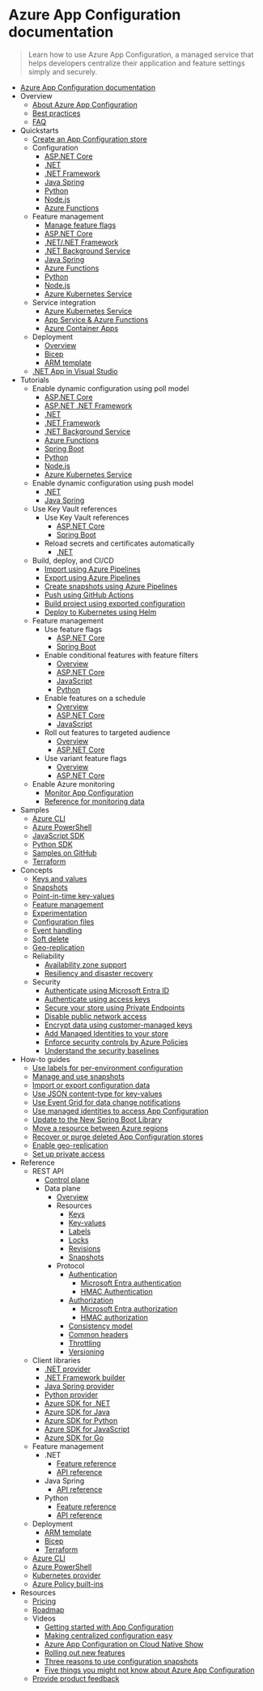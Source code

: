 # Azure App Configuration documentation
> Learn how to use Azure App Configuration, a managed service that helps developers centralize their application and feature settings simply and securely.
  - [Azure App Configuration documentation](https://learn.microsoft.com/en-us/azure/azure-app-configuration/)
  - Overview
    - [About Azure App Configuration](https://learn.microsoft.com/en-us/azure/azure-app-configuration/overview)
    - [Best practices](https://learn.microsoft.com/en-us/azure/azure-app-configuration/howto-best-practices)
    - [FAQ](https://learn.microsoft.com/en-us/azure/azure-app-configuration/faq.yml)
  - Quickstarts
    - [Create an App Configuration store](https://learn.microsoft.com/en-us/azure/azure-app-configuration/quickstart-azure-app-configuration-create)
    - Configuration
      - [ASP.NET Core](https://learn.microsoft.com/en-us/azure/azure-app-configuration/quickstart-aspnet-core-app)
      - [.NET](https://learn.microsoft.com/en-us/azure/azure-app-configuration/quickstart-dotnet-core-app)
      - [.NET Framework](https://learn.microsoft.com/en-us/azure/azure-app-configuration/quickstart-dotnet-app)
      - [Java Spring](https://learn.microsoft.com/en-us/azure/azure-app-configuration/quickstart-java-spring-app)
      - [Python](https://learn.microsoft.com/en-us/azure/azure-app-configuration/quickstart-python-provider)
      - [Node.js](https://learn.microsoft.com/en-us/azure/azure-app-configuration/quickstart-javascript-provider)
      - [Azure Functions](https://learn.microsoft.com/en-us/azure/azure-app-configuration/quickstart-azure-functions-csharp)
    - Feature management
      - [Manage feature flags](https://learn.microsoft.com/en-us/azure/azure-app-configuration/manage-feature-flags)
      - [ASP.NET Core](https://learn.microsoft.com/en-us/azure/azure-app-configuration/quickstart-feature-flag-aspnet-core)
      - [.NET/.NET Framework](https://learn.microsoft.com/en-us/azure/azure-app-configuration/quickstart-feature-flag-dotnet)
      - [.NET Background Service](https://learn.microsoft.com/en-us/azure/azure-app-configuration/quickstart-feature-flag-dotnet-background-service)
      - [Java Spring](https://learn.microsoft.com/en-us/azure/azure-app-configuration/quickstart-feature-flag-spring-boot)
      - [Azure Functions](https://learn.microsoft.com/en-us/azure/azure-app-configuration/quickstart-feature-flag-azure-functions-csharp)
      - [Python](https://learn.microsoft.com/en-us/azure/azure-app-configuration/quickstart-feature-flag-python)
      - [Node.js](https://learn.microsoft.com/en-us/azure/azure-app-configuration/quickstart-feature-flag-javascript)
      - [Azure Kubernetes Service](https://learn.microsoft.com/en-us/azure/azure-app-configuration/quickstart-feature-flag-azure-kubernetes-service)
    - Service integration
      - [Azure Kubernetes Service](https://learn.microsoft.com/en-us/azure/azure-app-configuration/quickstart-azure-kubernetes-service)
      - [App Service & Azure Functions](https://learn.microsoft.com/azure/app-service/app-service-configuration-references)
      - [Azure Container Apps](https://learn.microsoft.com/en-us/azure/azure-app-configuration/quickstart-container-apps)
    - Deployment
      - [Overview](https://learn.microsoft.com/en-us/azure/azure-app-configuration/quickstart-deployment-overview)
      - [Bicep](https://learn.microsoft.com/en-us/azure/azure-app-configuration/quickstart-bicep)
      - [ARM template](https://learn.microsoft.com/en-us/azure/azure-app-configuration/quickstart-resource-manager)
    - [.NET App in Visual Studio](https://learn.microsoft.com/visualstudio/azure/vs-azure-tools-connected-services-app-configuration)
  - Tutorials
    - Enable dynamic configuration using poll model
      - [ASP.NET Core](https://learn.microsoft.com/en-us/azure/azure-app-configuration/enable-dynamic-configuration-aspnet-core)
      - [ASP.NET .NET Framework](https://learn.microsoft.com/en-us/azure/azure-app-configuration/enable-dynamic-configuration-aspnet-netfx)
      - [.NET](https://learn.microsoft.com/en-us/azure/azure-app-configuration/enable-dynamic-configuration-dotnet-core)
      - [.NET Framework](https://learn.microsoft.com/en-us/azure/azure-app-configuration/enable-dynamic-configuration-dotnet)
      - [.NET Background Service](https://learn.microsoft.com/en-us/azure/azure-app-configuration/enable-dynamic-configuration-dotnet-background-service)
      - [Azure Functions](https://learn.microsoft.com/en-us/azure/azure-app-configuration/enable-dynamic-configuration-azure-functions-csharp)
      - [Spring Boot](https://learn.microsoft.com/en-us/azure/azure-app-configuration/enable-dynamic-configuration-java-spring-app)
      - [Python](https://learn.microsoft.com/en-us/azure/azure-app-configuration/enable-dynamic-configuration-python)
      - [Node.js](https://learn.microsoft.com/en-us/azure/azure-app-configuration/enable-dynamic-configuration-javascript)
      - [Azure Kubernetes Service](https://learn.microsoft.com/en-us/azure/azure-app-configuration/enable-dynamic-configuration-azure-kubernetes-service)
    - Enable dynamic configuration using push model
      - [.NET](https://learn.microsoft.com/en-us/azure/azure-app-configuration/enable-dynamic-configuration-dotnet-core-push-refresh)
      - [Java Spring](https://learn.microsoft.com/en-us/azure/azure-app-configuration/enable-dynamic-configuration-java-spring-push-refresh)
    - Use Key Vault references
      - Use Key Vault references
        - [ASP.NET Core](https://learn.microsoft.com/en-us/azure/azure-app-configuration/use-key-vault-references-dotnet-core)
        - [Spring Boot](https://learn.microsoft.com/en-us/azure/azure-app-configuration/use-key-vault-references-spring-boot)
      - Reload secrets and certificates automatically
        - [.NET](https://learn.microsoft.com/en-us/azure/azure-app-configuration/reload-key-vault-secrets-dotnet)
    - Build, deploy, and CI/CD
      - [Import using Azure Pipelines](https://learn.microsoft.com/en-us/azure/azure-app-configuration/azure-pipeline-import-task)
      - [Export using Azure Pipelines](https://learn.microsoft.com/en-us/azure/azure-app-configuration/azure-pipeline-export-task)
      - [Create snapshots using Azure Pipelines](https://learn.microsoft.com/en-us/azure/azure-app-configuration/azure-pipeline-snapshot-task)
      - [Push using GitHub Actions](https://learn.microsoft.com/en-us/azure/azure-app-configuration/push-kv-github-action)
      - [Build project using exported configuration](https://learn.microsoft.com/en-us/azure/azure-app-configuration/integrate-ci-cd-pipeline)
      - [Deploy to Kubernetes using Helm](https://learn.microsoft.com/en-us/azure/azure-app-configuration/integrate-kubernetes-deployment-helm)
    - Feature management
      - Use feature flags
        - [ASP.NET Core](https://learn.microsoft.com/en-us/azure/azure-app-configuration/use-feature-flags-dotnet-core)
        - [Spring Boot](https://learn.microsoft.com/en-us/azure/azure-app-configuration/use-feature-flags-spring-boot)
      - Enable conditional features with feature filters
        - [Overview](https://learn.microsoft.com/en-us/azure/azure-app-configuration/howto-feature-filters)
        - [ASP.NET Core](https://learn.microsoft.com/en-us/azure/azure-app-configuration/howto-feature-filters-aspnet-core)
        - [JavaScript](https://learn.microsoft.com/en-us/azure/azure-app-configuration/howto-feature-filters-javascript)
        - [Python](https://learn.microsoft.com/en-us/azure/azure-app-configuration/howto-feature-filters-python)
      - Enable features on a schedule
        - [Overview](https://learn.microsoft.com/en-us/azure/azure-app-configuration/howto-timewindow-filter)
        - [ASP.NET Core](https://learn.microsoft.com/en-us/azure/azure-app-configuration/howto-timewindow-filter-aspnet-core)
        - [JavaScript](https://learn.microsoft.com/en-us/azure/azure-app-configuration/howto-timewindow-filter-javascript)
      - Roll out features to targeted audience
        - [Overview](https://learn.microsoft.com/en-us/azure/azure-app-configuration/howto-targetingfilter)
        - [ASP.NET Core](https://learn.microsoft.com/en-us/azure/azure-app-configuration/howto-targetingfilter-aspnet-core)
      - Use variant feature flags
        - [Overview](https://learn.microsoft.com/en-us/azure/azure-app-configuration/howto-variant-feature-flags)
        - [ASP.NET Core](https://learn.microsoft.com/en-us/azure/azure-app-configuration/howto-variant-feature-flags-aspnet-core)
    - Enable Azure monitoring
      - [Monitor App Configuration](https://learn.microsoft.com/en-us/azure/azure-app-configuration/monitor-app-configuration)
      - [Reference for monitoring data](https://learn.microsoft.com/en-us/azure/azure-app-configuration/monitor-app-configuration-reference)
  - Samples
    - [Azure CLI](https://learn.microsoft.com/en-us/azure/azure-app-configuration/cli-samples)
    - [Azure PowerShell](https://learn.microsoft.com/en-us/azure/azure-app-configuration/powershell-samples)
    - [JavaScript SDK](https://learn.microsoft.com/en-us/azure/azure-app-configuration/quickstart-javascript)
    - [Python SDK](https://learn.microsoft.com/en-us/azure/azure-app-configuration/quickstart-python)
    - [Samples on GitHub](https://github.com/Azure/AppConfiguration/tree/main/examples)
    - [Terraform](https://registry.terraform.io/providers/hashicorp/azurerm/latest/docs/resources/app_configuration)
  - Concepts
    - [Keys and values](https://learn.microsoft.com/en-us/azure/azure-app-configuration/concept-key-value)
    - [Snapshots](https://learn.microsoft.com/en-us/azure/azure-app-configuration/concept-snapshots)
    - [Point-in-time key-values](https://learn.microsoft.com/en-us/azure/azure-app-configuration/concept-point-time-snapshot)
    - [Feature management](https://learn.microsoft.com/en-us/azure/azure-app-configuration/concept-feature-management)
    - [Experimentation](https://learn.microsoft.com/en-us/azure/azure-app-configuration/concept-experimentation)
    - [Configuration files](https://learn.microsoft.com/en-us/azure/azure-app-configuration/concept-config-file)
    - [Event handling](https://learn.microsoft.com/en-us/azure/azure-app-configuration/concept-app-configuration-event)
    - [Soft delete](https://learn.microsoft.com/en-us/azure/azure-app-configuration/concept-soft-delete)
    - [Geo-replication](https://learn.microsoft.com/en-us/azure/azure-app-configuration/concept-geo-replication)
    - Reliability
      - [Availability zone support](https://learn.microsoft.com/en-us/azure/reliability/migrate-app-configuration)
      - [Resiliency and disaster recovery](https://learn.microsoft.com/en-us/azure/azure-app-configuration/concept-disaster-recovery)
    - Security
      - [Authenticate using Microsoft Entra ID](https://learn.microsoft.com/en-us/azure/azure-app-configuration/concept-enable-rbac)
      - [Authenticate using access keys](https://learn.microsoft.com/en-us/azure/azure-app-configuration/howto-disable-access-key-authentication)
      - [Secure your store using Private Endpoints](https://learn.microsoft.com/en-us/azure/azure-app-configuration/concept-private-endpoint)
      - [Disable public network access](https://learn.microsoft.com/en-us/azure/azure-app-configuration/howto-disable-public-access)
      - [Encrypt data using customer-managed keys](https://learn.microsoft.com/en-us/azure/azure-app-configuration/concept-customer-managed-keys)
      - [Add Managed Identities to your store](https://learn.microsoft.com/en-us/azure/azure-app-configuration/overview-managed-identity)
      - [Enforce security controls by Azure Policies](https://learn.microsoft.com/en-us/azure/azure-app-configuration/security-controls-policy)
      - [Understand the security baselines](https://learn.microsoft.com/security/benchmark/azure/baselines/azure-app-configuration-security-baseline?toc=/azure/azure-app-configuration/TOC.json)
  - How-to guides
    - [Use labels for per-environment configuration](https://learn.microsoft.com/en-us/azure/azure-app-configuration/howto-labels-aspnet-core)
    - [Manage and use snapshots](https://learn.microsoft.com/en-us/azure/azure-app-configuration/howto-create-snapshots)
    - [Import or export configuration data](https://learn.microsoft.com/en-us/azure/azure-app-configuration/howto-import-export-data)
    - [Use JSON content-type for key-values](https://learn.microsoft.com/en-us/azure/azure-app-configuration/howto-leverage-json-content-type)
    - [Use Event Grid for data change notifications](https://learn.microsoft.com/en-us/azure/azure-app-configuration/howto-app-configuration-event)
    - [Use managed identities to access App Configuration](https://learn.microsoft.com/en-us/azure/azure-app-configuration/howto-integrate-azure-managed-service-identity)
    - [Update to the New Spring Boot Library](https://learn.microsoft.com/en-us/azure/azure-app-configuration/howto-convert-to-the-new-spring-boot)
    - [Move a resource between Azure regions](https://learn.microsoft.com/en-us/azure/azure-app-configuration/howto-move-resource-between-regions)
    - [Recover or purge deleted App Configuration stores](https://learn.microsoft.com/en-us/azure/azure-app-configuration/howto-recover-deleted-stores-in-azure-app-configuration)
    - [Enable geo-replication](https://learn.microsoft.com/en-us/azure/azure-app-configuration/howto-geo-replication)
    - [Set up private access](https://learn.microsoft.com/en-us/azure/azure-app-configuration/howto-set-up-private-access)
  - Reference
    - REST API
      - [Control plane](https://learn.microsoft.com/rest/api/appconfiguration/)
      - Data plane
        - [Overview](https://learn.microsoft.com/en-us/azure/azure-app-configuration/rest-api)
        - Resources
          - [Keys](https://learn.microsoft.com/en-us/azure/azure-app-configuration/rest-api-keys)
          - [Key-values](https://learn.microsoft.com/en-us/azure/azure-app-configuration/rest-api-key-value)
          - [Labels](https://learn.microsoft.com/en-us/azure/azure-app-configuration/rest-api-labels)
          - [Locks](https://learn.microsoft.com/en-us/azure/azure-app-configuration/rest-api-locks)
          - [Revisions](https://learn.microsoft.com/en-us/azure/azure-app-configuration/rest-api-revisions)
          - [Snapshots](https://learn.microsoft.com/en-us/azure/azure-app-configuration/rest-api-snapshot)
        - Protocol
          - [Authentication](https://learn.microsoft.com/en-us/azure/azure-app-configuration/rest-api-authentication-index)
            - [Microsoft Entra authentication](https://learn.microsoft.com/en-us/azure/azure-app-configuration/rest-api-authentication-azure-ad)
            - [HMAC Authentication](https://learn.microsoft.com/en-us/azure/azure-app-configuration/rest-api-authentication-hmac)
          - [Authorization](https://learn.microsoft.com/en-us/azure/azure-app-configuration/rest-api-authorization-index)
            - [Microsoft Entra authorization](https://learn.microsoft.com/en-us/azure/azure-app-configuration/rest-api-authorization-azure-ad)
            - [HMAC authorization](https://learn.microsoft.com/en-us/azure/azure-app-configuration/rest-api-authorization-hmac)
          - [Consistency model](https://learn.microsoft.com/en-us/azure/azure-app-configuration/rest-api-consistency)
          - [Common headers](https://learn.microsoft.com/en-us/azure/azure-app-configuration/rest-api-headers)
          - [Throttling](https://learn.microsoft.com/en-us/azure/azure-app-configuration/rest-api-throttling)
          - [Versioning](https://learn.microsoft.com/en-us/azure/azure-app-configuration/rest-api-versioning)
    - Client libraries
      - [.NET provider](https://learn.microsoft.com/dotnet/api/Microsoft.Extensions.Configuration.AzureAppConfiguration)
      - [.NET Framework builder](https://go.microsoft.com/fwlink/?linkid=2074663)
      - [Java Spring provider](https://go.microsoft.com/fwlink/?linkid=2180917)
      - [Python provider](https://pypi.org/project/azure-appconfiguration-provider/)
      - [Azure SDK for .NET](https://go.microsoft.com/fwlink/?linkid=2092056)
      - [Azure SDK for Java](https://go.microsoft.com/fwlink/?linkid=2098196)
      - [Azure SDK for Python](https://go.microsoft.com/fwlink/?linkid=2103727)
      - [Azure SDK for JavaScript](https://go.microsoft.com/fwlink/?linkid=2103664)
      - [Azure SDK for Go](https://go.microsoft.com/fwlink/?linkid=2270866)
    - Feature management
      - .NET
        - [Feature reference](https://learn.microsoft.com/en-us/azure/azure-app-configuration/feature-management-dotnet-reference)
        - [API reference](https://learn.microsoft.com/dotnet/api/overview/azure/appconfiguration/featuremanagement)
      - Java Spring
        - [API reference](https://azure.github.io/azure-sdk-for-java/springboot.html)
      - Python
        - [Feature reference](https://learn.microsoft.com/en-us/azure/azure-app-configuration/feature-management-python-reference)
        - [API reference](https://microsoft.github.io/FeatureManagement-Python/html/index.html)
    - Deployment
      - [ARM template](https://learn.microsoft.com/azure/templates/microsoft.appconfiguration/configurationstores?pivots=deployment-language-arm-template)
      - [Bicep](https://learn.microsoft.com/azure/templates/microsoft.appconfiguration/configurationstores?pivots=deployment-language-bicep)
      - [Terraform](https://learn.microsoft.com/azure/templates/microsoft.appconfiguration/configurationstores?pivots=deployment-language-terraform)
    - [Azure CLI](https://learn.microsoft.com/cli/azure/appconfig)
    - [Azure PowerShell](https://learn.microsoft.com/powershell/module/az.appconfiguration/)
    - [Kubernetes provider](https://learn.microsoft.com/en-us/azure/azure-app-configuration/reference-kubernetes-provider)
    - [Azure Policy built-ins](https://learn.microsoft.com/en-us/azure/azure-app-configuration/policy-reference)
  - Resources
    - [Pricing](https://azure.microsoft.com/pricing/details/app-configuration/)
    - [Roadmap](https://github.com/Azure/AppConfiguration/projects/1)
    - Videos
      - [Getting started with App Configuration](https://learn.microsoft.com/Shows/Azure-Friday/Getting-started-with-Azure-App-Configuration)
      - [Making centralized configuration easy](https://learn.microsoft.com/Events/dotnetConf/NET-Conf-2019/B210)
      - [Azure App Configuration on Cloud Native Show](https://www.youtube.com/watch?v=DJqmA5PcfzE)
      - [Rolling out new features](https://learn.microsoft.com/Shows/Azure-Friday/How-Azure-App-Configuration-helps-developers-roll-out-new-features?ocid=AID747781&wt.mc_id=azfr-c9-scottha&wt.mc_id=CFID0553)
      - [Three reasons to use configuration snapshots](https://aka.ms/appconfig/snapshotVideo)
      - [Five things you might not know about Azure App Configuration](https://aka.ms/appconfig/fiveThingsVideo)
    - [Provide product feedback](https://github.com/Azure/AppConfiguration/issues)
